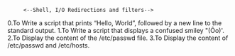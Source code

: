          <--Shell, I/O Redirections and filters-->

0.To Write a script that prints “Hello, World”, followed by a new line to the standard output.
1.To Write a script that displays a confused smiley "(Ôo)'.
2.To Display the content of the /etc/passwd file.
3.To Display the content of /etc/passwd and /etc/hosts.


